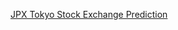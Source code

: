 [JPX Tokyo Stock Exchange Prediction](https://www.kaggle.com/competitions/jpx-tokyo-stock-exchange-prediction/overview)
